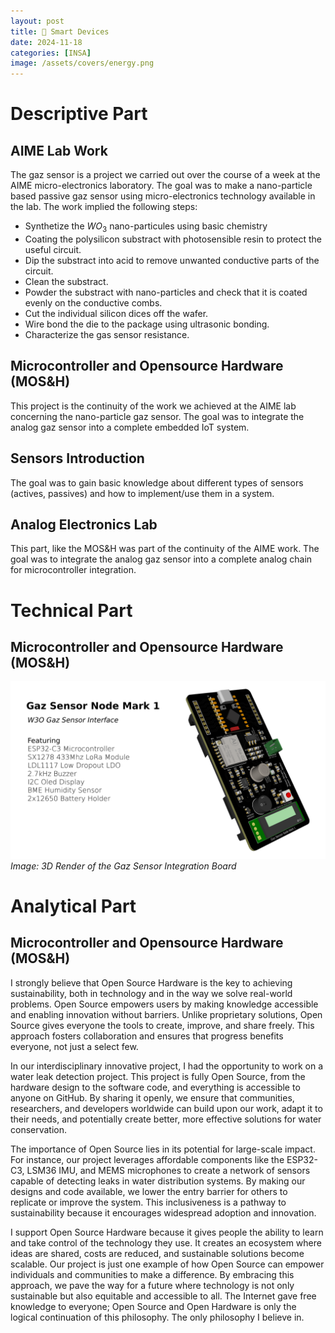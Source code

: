 ```yaml
---
layout: post
title: 📱 Smart Devices
date: 2024-11-18
categories: [INSA]
image: /assets/covers/energy.png
---
```


# Descriptive Part

## AIME Lab Work

 The gaz sensor is a project we carried out over the course of a week at the AIME micro-electronics laboratory. The goal was to make a nano-particle based passive gaz sensor using micro-electronics technology available in the lab. The work implied the following steps:
- Synthetize the $WO_3$ nano-particules using basic chemistry
- Coating the polysilicon substract with photosensible resin to protect the useful circuit.
- Dip the substract into acid to remove unwanted conductive parts of the circuit.
- Clean the substract.
- Powder the substract with nano-particles and check that it is coated evenly on the conductive combs.
- Cut the individual silicon dices off the wafer.
- Wire bond the die to the package using ultrasonic bonding.
- Characterize the gas sensor resistance.

## Microcontroller and Opensource Hardware (MOS&H)

This project is the continuity of the work we achieved at the AIME lab concerning the nano-particle gaz sensor. The goal was to integrate the analog gaz sensor into a complete embedded IoT system.

## Sensors Introduction

The goal was to gain basic knowledge about different types of sensors (actives, passives) and how to implement/use them in a system.

## Analog Electronics Lab

This part, like the MOS&H was part of the continuity of the AIME work. The goal was to integrate the analog gaz sensor into a complete analog chain for microcontroller integration.

# Technical Part

## Microcontroller and Opensource Hardware (MOS&H)

![Image](/assets/posts-images/portfolio-insa/smart-devices/gaz-sensor-node.png)
*Image: 3D Render of the Gaz Sensor Integration Board*





# Analytical Part

## Microcontroller and Opensource Hardware (MOS&H)

I strongly believe that Open Source Hardware is the key to achieving sustainability, both in technology and in the way we solve real-world problems. Open Source empowers users by making knowledge accessible and enabling innovation without barriers. Unlike proprietary solutions, Open Source gives everyone the tools to create, improve, and share freely. This approach fosters collaboration and ensures that progress benefits everyone, not just a select few.

In our interdisciplinary innovative project, I had the opportunity to work on a water leak detection project. This project is fully Open Source, from the hardware design to the software code, and everything is accessible to anyone on GitHub. By sharing it openly, we ensure that communities, researchers, and developers worldwide can build upon our work, adapt it to their needs, and potentially create better, more effective solutions for water conservation.

The importance of Open Source lies in its potential for large-scale impact. For instance, our project leverages affordable components like the ESP32-C3, LSM36 IMU, and MEMS microphones to create a network of sensors capable of detecting leaks in water distribution systems. By making our designs and code available, we lower the entry barrier for others to replicate or improve the system. This inclusiveness is a pathway to sustainability because it encourages widespread adoption and innovation.

I support Open Source Hardware because it gives people the ability to learn and take control of the technology they use. It creates an ecosystem where ideas are shared, costs are reduced, and sustainable solutions become scalable. Our project is just one example of how Open Source can empower individuals and communities to make a difference. By embracing this approach, we pave the way for a future where technology is not only sustainable but also equitable and accessible to all. The Internet gave free knowledge to everyone; Open Source and Open Hardware is only the logical continuation of this philosophy. The only philosophy I believe in.